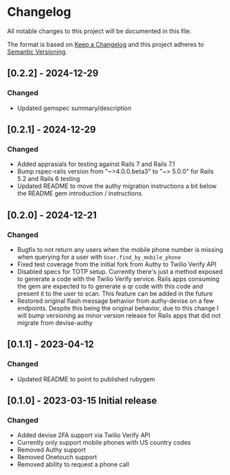 # Changelog

All notable changes to this project will be documented in this file.

The format is based on [Keep a Changelog](http://keepachangelog.com/en/1.0.0/)
and this project adheres to [Semantic Versioning](http://semver.org/spec/v2.0.0.html).

## [0.2.2] - 2024-12-29

### Changed

- Updated gemspec summary/description 

## [0.2.1] - 2024-12-29

### Changed

- Added apprasials for testing against Rails 7 and Rails 7.1
- Bump rspec-rails version from "~>4.0.0.beta3" to "~> 5.0.0" for Rails 5.2 and Rails 6 testing
- Updated README to move the authy migration instructions a bit below the README gem introduction / instructions

## [0.2.0] - 2024-12-21

### Changed

- Bugfix to not return any users when the mobile phone number is missing when querying for a user with `User.find_by_mobile_phone`
- Fixed test coverage from the initial fork from Authy to Twilio Verify API
- Disabled specs for TOTP setup. Currently there's just a method exposed to generate a code with the Twilio Verify service. Rails apps consuming the gem are expected to to generate a qr code with this code and present it to the user to scan. This feature can be added in the future
- Restored original flash message behavior from authy-devise on a few endpoints. Despite this being the original behavior, due to this change I will bump versioning as minor version release for Rails apps that did not migrate from devise-authy

## [0.1.1] - 2023-04-12

### Changed

- Updated README to point to published rubygem

## [0.1.0] - 2023-03-15 Initial release

### Changed

- Added devise 2FA support via Twilio Verify API
- Currently only support mobile phones with US country codes
- Removed Authy support
- Removed Onetouch support
- Removed ability to request a phone call
